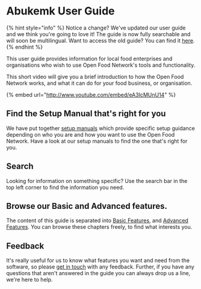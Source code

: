 # Abukemk User Guide

{% hint style="info" %}
Notice a change? We've updated our user guide and we think you're going to love it! The guide is now fully searchable and will soon be multilingual. Want to access the old guide? You can find it [here](https://agile-crag-59563.herokuapp.com/user-guide/advanced-features/).
{% endhint %}



This user guide provides information for local food enterprises and organisations who wish to use Open Food Network's tools and functionality.

This short video will give you a brief introduction to how the Open Food Network works, and what it can do for your food business, or organisation.

{% embed url="http://www.youtube.com/embed/eA3IcMUnU14" %}

## Find the Setup Manual that's right for you

We have put together [setup manuals](setup-manuals/) which provide specific setup guidance depending on who you are and how you want to use the Open Food Network. Have a look at our setup manuals to find the one that's right for you.

## Search

Looking for information on something specific? Use the search bar in the top left corner to find the information you need.

## Browse our Basic and Advanced features.

The content of this guide is separated into [Basic Features](basic-features/), and [Advanced Features](advanced-features/). You can browse these chapters freely, to find what interests you.

## Feedback

It's really useful for us to know what features you want and need from the software, so please [get in touch](feedback.md) with any feedback. Further, if you have any questions that aren't answered in the guide you can always drop us a line, we're here to help.

